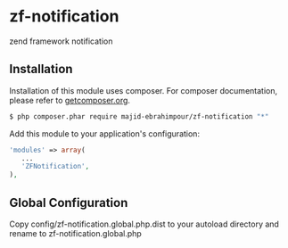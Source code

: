 # zf-notification
zend framework notification

Installation
------------

Installation of this module uses composer. For composer documentation, please refer to [getcomposer.org](http://getcomposer.org/).

```sh
$ php composer.phar require majid-ebrahimpour/zf-notification "*"
```

Add this module to your application's configuration:

```php
'modules' => array(
   ...
   'ZFNotification',
),
```

Global Configuration
--------------------

Copy config/zf-notification.global.php.dist to your autoload directory and rename to zf-notification.global.php

